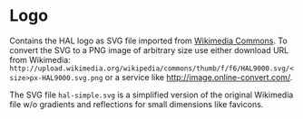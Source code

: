 # Logo

Contains the HAL logo as SVG file imported from [Wikimedia Commons](http://commons.wikimedia.org/wiki/File:HAL9000.svg). To convert the SVG to a PNG image of arbitrary size use either download URL from Wikimedia: `http://upload.wikimedia.org/wikipedia/commons/thumb/f/f6/HAL9000.svg/<size>px-HAL9000.svg.png` or a service like http://image.online-convert.com/. 

The SVG file `hal-simple.svg` is a simplified version of the original Wikimedia file w/o gradients and reflections for small dimensions like favicons. 
